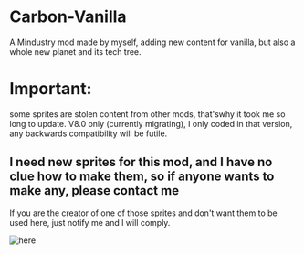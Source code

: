 # Carbon-Vanilla
A Mindustry mod made by myself, adding new content for vanilla, but also a whole new planet and its tech tree.
# Important:
some sprites are stolen content from other mods, that'swhy it took me so long to update.
V8.0 only (currently migrating), I only coded in that version, any backwards compatibility will be futile.
## I need new sprites for this mod, and I have no clue how to make them, so if anyone wants to make any, please contact me
If you are the creator of one of those sprites and don't want them to be used here, just notify me and I will comply.

![here](https://github.com/AcookieG/Carbon-Vanilla/assets/168602960/9388b6a6-0d0c-498e-b851-5059687959e0)
